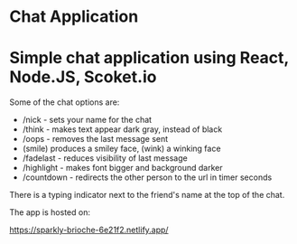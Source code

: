 # Chat Application
# Simple chat application using React, Node.JS, Scoket.io

Some of the chat options are:

- /nick <name> - sets your name for the chat
- /think <message> - makes text appear dark gray, instead of black
- /oops - removes the last message sent
- (smile) produces a smiley face, (wink) a winking face
- /fadelast - reduces visibility of last message
- /highlight <message> - makes font bigger and background darker
- /countdown <timer> <url> - redirects the other person to the url in timer seconds

There is a typing indicator next to the friend's name at the top of the chat.

The app is hosted on:
  
  https://sparkly-brioche-6e21f2.netlify.app/
  
